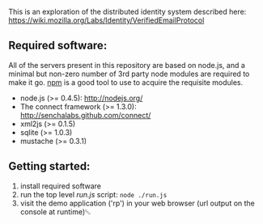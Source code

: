 This is an exploration of the distributed identity system described here:
https://wiki.mozilla.org/Labs/Identity/VerifiedEmailProtocol

## Required software:

All of the servers present in this repository are based on node.js, and a
minimal but non-zero number of 3rd party node modules are required to make
it go.  [npm](http://npmjs.org/) is a good tool to use to acquire the requisite modules.

* node.js (>= 0.4.5): http://nodejs.org/
* The connect framework (>= 1.3.0): http://senchalabs.github.com/connect/
* xml2js (>= 0.1.5)
* sqlite (>= 1.0.3)
* mustache (>= 0.3.1)

## Getting started:

1. install required software
2. run the top level *run.js* script: `node ./run.js`
3. visit the demo application ('rp') in your web browser (url output on the console at runtime)␁
